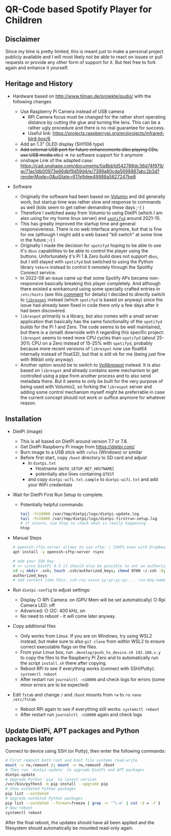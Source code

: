 # QR-Code based Spotify Player for Children


## Disclaimer

Since my time is pretty limited, this is meant just to make a personal project publicly available and I will most likely not be able to react on issues or pull requests or provide any other form of support for it. But feel free to fork again and enhance it yourself.


## Heritage and History

- Hardware based on http://www.tilman.de/projekte/qudio/ with the following changes
  - Use Raspberry Pi Camera instead of USB camera
    - RPi Camera focus must be changed for the rather short operating distance by cutting the glue and turning the lens. This can be a rather ugly procedure and there is no real guarantee for success.
    - Useful link: https://projects.raspberrypi.org/en/projects/infrared-bird-box/6
  - Add an 1.3" OLED display (SH1106 type)
  - ~~Add external USB port for future enhancements (like playing CDs, use USB media etc.)~~ => no software support for it anymore
  - onshape Link of the adapted case: https://cad.onshape.com/documents/0a8bb1d542788dc36d74f979/w/71ac1db00973e66dbf9d59d4/e/7399a80cda5698887abc2b3d?renderMode=0&uiState=617e9dee49988a5627247be8

- Software
  - Originally the software had been based on [Volumio](https://volumio.com) and did generally work, but startup time was rather slow and response to commands as well (kids seem to get rather demanding these days ;-) )
  - Therefore I switched away from Volumio to using DietPi (which I am also using for my home linux server) and [`spotifyd`](https://github.com/Spotifyd/spotifyd) around 2021-10.
  - This has greatly improved the startup time and general responsiveness. There is no web interface anymore, but that is fine for me (although I might add a web based "kill switch" at some time in the future ;-) )
  - Originally I made the decision for `spotifyd` hoping to be able to use it's `dbus` capabilities to be able to control the player using the buttons. Unfortunately it's Pi 1 & Zero build does not support `dbus`, but I still stayed with `spotifyd` but switched to using the Python library `tekore` instead to control it remotely through the Spotifiy Connect service.
  - In 2022-08 an issue came up that some Spotify APs became non-responsive basically breaking this player completely. And although there existed a workaround using some specially crafted entries in `/etc/hosts` (see this [comment](https://github.com/librespot-org/librespot/issues/972#issuecomment-1195907706) for details) I decided to directly switch to [`librespot`](https://github.com/librespot-org/librespot) instead (which `spotifyd` is based on anyway) since the issue had already been fixed in code there only a few days after it had been discovered.
  - `librespot` primarily is a library, but also comes with a small server application that basically has the same functionality of the `spotifyd` builds for the Pi 1 and Zero. The code seems to be well maintained, but there is a (small) downside with it regarding this specific project: `librespot` seems to need more CPU cycles than `spotifyd` (about 25-30% CPU on a Zero instead of 15-25% with `spotifyd`, probably because more recent versions of `librespot` now use float64 internally instead of float32), but that is still ok for me (being just fine with 96kbit only anyway).
  - Another option would be to switch to [Vollibrespot](https://github.com/ashthespy/Vollibrespot) instead. It is also based on `librespot` and already contains some mechanism to get controlled using a pipe from another process and to also send metadata there. But it seems to only be built for the very purpose of being used with Volumio2, so forking the `librespot` server and adding some control mechanism myself might be preferrable in case the current concept should not work or suffice anymore for whatever reason.


## Installation

- DietPi (image)
  - This is all based on DietPi around version 7.7 or 7.8.
  - Get DietPi Raspberry Pi image from https://dietpi.com/
  - Burn image to a USB stick with `rufus` (Windows) or similar
  - Before first start, copy `/boot` directory to SD card and adjust
    - in `dietpi.txt`
      - Hostname (`AUTO_SETUP_NET_HOSTNAME`)
      - potentially also lines containing `QTEST`
    - and copy `dietpi-wifi.txt.sample` to `dietpi-wifi.txt` and add your WiFi credentials

- Wait for DietPi First Run Setup to complete.
  - Potentially helpful commands:
    ```sh
    tail -fn10000 /var/tmp/dietpi/logs/dietpi-update.log
    tail -fn10000 /var/tmp/dietpi/logs/dietpi-firstrun-setup.log
    # if unsure, use htop to check what is really happening
    htop
    ```

- Manual Steps
  ```sh
  # openssh-sftp-server allows to use sftp: / SSHFS even with Dropbear, rsync to copy files
  apt install -y openssh-sftp-server rsync

  # add your SSH key
  # => since DietPi 8.5 it should also be possible to set an authorized SSH key using AUTO_SETUP_SSH_PUBKEY in `/boot/dietpi.txt` before first boot (see above)
  cd ~; mkdir .ssh; touch .ssh/authorized_keys; chmod 0700 ~/.ssh -R; chown root:root ~/.ssh -R; nano .ssh/
  authorized_keys
  # add content like this: ssh-rsa xxxxx yy:yy:yy:yy:... rsa-key-name
  ```

- Run `dietpi-config` to adjust settings:
  - Display
    ○ RPi Camera: on (GPU Mem will be set automatically)
    ○ Rpi Camera LED: off
  - Advanced:
    ○ I2C: 400 kHz, on
  - No need to reboot - it will come later anyway.

- Copy additional files
  - Only works from Linux. If you are on Windows, try using WSL2 instead, but make sure to also `git clone` from within WSL2 to ensure correct executable flags on the files.
  - From your Linux box, run `.develop/push_to_device.sh 192.168.x.y` to copy the files to the Raspberry Pi Zero and to automatically run the script `install.sh` there after copying.
  - Reboot RPi to see if everything works (connect with SSH/Putty): `systemctl reboot`
  - After restart run `journalctl -n10000` and check logs for errors (some minor errors are to be expected)

- Edit `fstab` and change `/` and `/boot` mounts from `rw` to `ro`: `nano /etc/fstab`
  - Reboot RPi again to see if everything still works: `systemctl reboot`
  - After restart run `journalctl -n10000` again and check logs


## Update DietPi, APT packages and Python packages later
Connect to device using SSH (or Putty), then enter the following commands:  
```bash
# First remount both root and boot file systems read-write
mount -o rw,remount /; mount -o rw,remount /boot
# Then run `dietpi-update` to upgrade DietPi and APT packages
dietpi-update
# Upgrade Python `pip` to latest version
/usr/bin/python3 -m pip install --upgrade pip
# Show outdated Python packages
pip list --outdated
# Upgrade outdated Python packages
pip list --outdated --format=freeze | grep -v '^\-e' | cut -d = -f 1  | xargs -n1 pip install -U
# Now reboot
systemctl reboot
```
After the final reboot, the updates should have all been applied and the filesystem should automatically be mounted read-only again.
